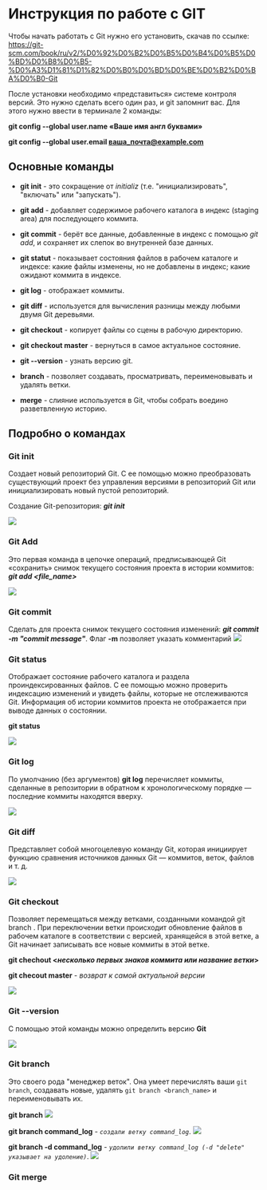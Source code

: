 # Инструкция по работе с GIT

Чтобы начать работать с Git нужно его установить, скачав по ссылке: 
 https://git-scm.com/book/ru/v2/%D0%92%D0%B2%D0%B5%D0%B4%D0%B5%D0%BD%D0%B8%D0%B5-%D0%A3%D1%81%D1%82%D0%B0%D0%BD%D0%BE%D0%B2%D0%BA%D0%B0-Git

После установки необходимо «представиться» системе контроля версий. Это нужно сделать всего один раз, и git запомнит вас. Для этого нужно ввести в терминале 2 команды:

**git config --global user.name «Ваше имя англ буквами»**

**git config --global user.email ваша_почта@example.com**

## Основные команды

- **git init** - это сокращение от _initializ_ (т.е. "инициализировать", "включать" или "запускать").

- **git add** - добавляет содержимое рабочего каталога в индекс (staging area) для последующего коммита.

- **git commit** - берёт все данные, добавленные в индекс с помощью _git add_, и сохраняет их слепок во внутренней базе данных.

- **git statut** - показывает состояния файлов в рабочем каталоге и индексе: какие файлы изменены, но не добавлены в индекс; какие ожидают коммита в индексе.

- **git log** - отображает коммиты.

- **git diff** - используется для вычисления разницы между любыми двумя Git деревьями.

- **git checkout** - копирует файлы со сцены в рабочую директорию.

- **git checkout master** - вернуться в самое актуальное состояние.

- **git --version** - узнать версию git.

* **branch** - позволяет создавать, просматривать, переименовывать и удалять ветки.

* **merge** - cлияние используется в Git, чтобы собрать воедино разветвленную историю.


## Подробно о командах

### Git init

Cоздает новый репозиторий Git. С ее помощью можно преобразовать существующий проект без управления версиями в репозиторий Git или инициализировать новый пустой репозиторий.

Создание Git-репозитория: _**git init**_

![](/img/command_init.png)

### Git Add

Это первая команда в цепочке операций, предписывающей Git «сохранить» снимок текущего состояния проекта в истории коммитов:
_**git add <file_name>**_

![](/img/command_add.png)

### Git commit

Cделать для проекта снимок текущего состояния изменений:
_**git commit -m "commit message"**_.
Флаг **-m** позволяет указать комментарий
![](/img/command_commit.PNG)

### Git status

Отображает состояние рабочего каталога и раздела проиндексированных файлов. С ее помощью можно проверить индексацию изменений и увидеть файлы, которые не отслеживаются Git. Информация об истории коммитов проекта не отображается при выводе данных о состоянии.

**git status**

![](/img/command_status1.PNG)

### Git log

По умолчанию (без аргументов) **git log** перечисляет коммиты, сделанные в репозитории в обратном к хронологическому порядке — последние коммиты находятся вверху.

![](/img/command_log.PNG)

### Git diff

Представляет собой многоцелевую команду Git, которая инициирует функцию сравнения источников данных Git — коммитов, веток, файлов и т. д.

![](/img/command_diff.PNG)

### Git checkout

Позволяет перемещаться между ветками, созданными командой git branch . При переключении ветки происходит обновление файлов в рабочем каталоге в соответствии с версией, хранящейся в этой ветке, а Git начинает записывать все новые коммиты в этой ветке.

**git chechout <_несколько первых знаков коммита или название ветки_>** 

**git checout master** - _возврат к самой актуальной версии_

![](/img/command_chekcout.PNG)

### Git --version

С помощью этой команды можно определить версию **Git**

![](/img/command_version.PNG)

### Git branch

Это своего рода "менеджер веток". Она умеет перечислять ваши  `git branch`, создавать новые, удалять `git branch <branch_name>` и переименовывать их.

**git branch**
![](/img/command_branch.PNG)

**git branch command_log** - *`создали ветку command_log`*.
![](/img/command_branch_creation.PNG)

**git branch -d command_log** - *`удолили ветку command_log (-d "delete" указывает на удоление)`*.
![](/img/command_branch_delete.PNG)

### Git merge